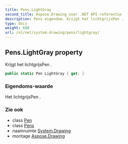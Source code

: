 ```yaml
---
title: Pens.LightGray
second_title: Aspose.Drawing voor .NET API-referentie
description: Pens eigendom. Krijgt het lichtgrijsPen .
type: docs
weight: 680
url: /nl/net/system.drawing/pens/lightgray/
---
```

## Pens.LightGray property

Krijgt het lichtgrijsPen .

```csharp
public static Pen LightGray { get; }
```

### Eigendoms-waarde

Het lichtgrijsPen .

### Zie ook

* class [Pen](../../pen/)
* class [Pens](../)
* naamruimte [System.Drawing](../../pens/)
* montage [Aspose.Drawing](../../../)


